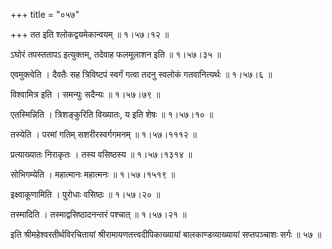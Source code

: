 +++
title = "०५७"

+++
तत इति श्लोकद्वयमेकान्वयम्  ॥  १।५७।१२ ॥   

  

ऽघोरं तपस्ततापऽ इत्युक्तम्, तदेवाह फलमूलाशन इति  ॥  १।५७।३५ ॥   

  

एवमुक्त्वेति । दैवतैः सह त्रिविष्टपं स्वर्गं गत्वा तदनु स्वलोकं गतवानित्यर्थः  ॥  १।५७।६ ॥   

  

विश्वामित्र इति । समन्युः सदैन्यः  ॥  १।५७।७९ ॥   

  

एतस्मिन्निति । त्रिशङ्कुरिति विख्यातः, य इति शेषः  ॥  १।५७।१० ॥   

  

तस्येति । परमां गतिम् सशरीरस्वर्गगमनम्  ॥  १।५७।१११२ ॥   

  

प्रत्याख्यातः निराकृतः । तस्य वसिष्ठस्य  ॥  १।५७।१३१४ ॥   

  

सोभिगम्येति । महात्मानः महात्मनः  ॥  १।५७।१५१९ ॥   

  

इक्ष्वाकूणामिति । पुरोधाः वसिष्ठः  ॥  १।५७।२० ॥   

  

तस्मादिति । तस्माद्वसिष्ठादनन्तरं पश्चात्  ॥  १।५७।२१ ॥   

  

इति श्रीमहेश्वरतीर्थविरचितायां श्रीरामायणतत्त्वदीपिकाख्यायां बालकाण्डव्याख्यायां सप्तपञ्चाशः सर्गः  ॥  ५७  ॥   

  

  

